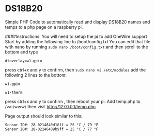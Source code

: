 # DS18B20
Simple PHP Code to automatically read and display DS18B20 names and temps to a php page on a raspberry pi.

####Instructions:
You will need to setup the pi to add OneWire support
Start by adding the following line to /boot/config.txt
You can edit that file with nano by running `sudo nano /boot/config.txt` and then scroll to the bottom and type

`dtoverlay=w1-gpio`

 press ctrl+x and y to confirm, then `sudo nano vi /etc/modules` add the following 2 lines to the bottom:

`w1-gpio`

`w1-therm`

press ctrl+x and y to confirm , then reboot your pi. Add temp.php to /var/www/ then visit http://127.0.0.1/temp.php

Page output should look similar to this:
```
Sensor ID#: 28-0214640d18ff = 26 °C / 79 °F 
Sensor ID#: 28-02146409b9ff = 25 °C / 77 °F
```
